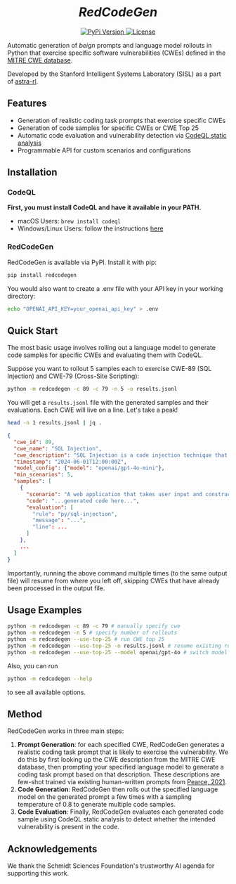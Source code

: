 <h1 align="center">
    <em>RedCodeGen</em>
</h1>

<p align="center">
<a href="https://pypi.org/project/redcodegen/" target="_blank">
    <img src="https://img.shields.io/pypi/v/redcodegen.svg", alt="PyPi Version">
</a>
<a href="https://github.com/sisl/redcodegen/blob/main/LICENSE" target="_blank">
    <img src="https://img.shields.io/badge/License-MIT-green.svg", alt="License">
</a>
</p>

Automatic generation of *beign* prompts and language model rollouts in Python that exercise specific software vulnerabilities (CWEs) defined in the [MITRE CWE database](https://cwe.mitre.org/). 

Developed by the Stanford Intelligent Systems Laboratory (SISL) as a part of [astra-rl](https://github.com/sisl/astra-rl).

## Features

- Generation of realistic coding task prompts that exercise specific CWEs
- Generation of code samples for specific CWEs or CWE Top 25
- Automatic code evaluation and vulnerability detection via [CodeQL static analysis](https://codeql.github.com/)
- Programmable API for custom scenarios and configurations

## Installation

### CodeQL
**First, you must install CodeQL and have it available in your PATH.** 

- macOS Users: `brew install codeql`
- Windows/Linux Users: follow the instructions [here](https://docs.github.com/en/code-security/codeql-cli/getting-started-with-the-codeql-cli/setting-up-the-codeql-cli)

### RedCodeGen

RedCodeGen is available via PyPI. Install it with pip:

```bash
pip install redcodegen
```

You would also want to create a .env file with your API key in your working directory:

```bash
echo "OPENAI_API_KEY=your_openai_api_key" > .env
```

## Quick Start

The most basic usage involves rolling out a language model to generate code samples for specific CWEs and evaluating them with CodeQL.

Suppose you want to rollout 5 samples each to exercise CWE-89 (SQL Injection) and CWE-79 (Cross-Site Scripting):

```bash
python -m redcodegen -c 89 -c 79 -n 5 -o results.jsonl
```

You will get a `results.jsonl` file with the generated samples and their evaluations. Each CWE will live on a line. Let's take a peak!

```bash
head -n 1 results.jsonl | jq .
```

```json
{
  "cwe_id": 89,
  "cwe_name": "SQL Injection",
  "cwe_description": "SQL Injection is a code injection technique that might destroy your database. It is one of the most common web hacking techniques.",
  "timestamp": "2024-06-01T12:00:00Z",
  "model_config": {"model": "openai/gpt-4o-mini"},
  "min_scenarios": 5,
  "samples": [
    {
      "scenario": "A web application that takes user input and constructs SQL queries with proper sanitization.",
      "code": "...generated code here...",
      "evaluation": [
        "rule": "py/sql-injection",
        "message": "...",
        "line": ...
      ]
    },
    ...
  ]
}
```

Importantly, running the above command multiple times (to the same output file) will resume from where you left off, skipping CWEs that have already been processed in the output file.

## Usage Examples

```bash
python -m redcodegen -c 89 -c 79 # manually specify cwe
python -m redcodegen -n 5 # specify number of rollouts
python -m redcodegen --use-top-25 # run CWE top 25
python -m redcodegen --use-top-25 -o results.jsonl # resume existing run
python -m redcodegen --use-top-25 --model openai/gpt-4o # switch model
```

Also, you can run

```bash
python -m redcodegen --help
```

to see all available options.

## Method
RedCodeGen works in three main steps:

1. **Prompt Generation**: for each specified CWE, RedCodeGen generates a realistic coding task prompt that is likely to exercise the vulnerability. We do this by first looking up the CWE description from the MITRE CWE database, then prompting your specified language model to generate a coding task prompt based on that description. These descriptions are few-shot trained via existing human-written prompts from [Pearce, 2021](https://arxiv.org/abs/2108.09293).
2. **Code Generation**: RedCodeGen then rolls out the specified language model on the generated prompt a few times with a sampling temperature of 0.8 to generate multiple code samples.
3. **Code Evaluation**: Finally, RedCodeGen evaluates each generated code sample using CodeQL static analysis to detect whether the intended vulnerability is present in the code.

## Acknowledgements
We thank the Schmidt Sciences Foundation's trustworthy AI agenda for supporting this work.
